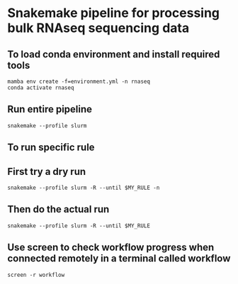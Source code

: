 # Snakemake pipeline for processing bulk RNAseq sequencing data

## To load conda environment and install required tools
```
mamba env create -f=environment.yml -n rnaseq
conda activate rnaseq
```

## Run entire pipeline
```
snakemake --profile slurm
```

## To run specific rule
## First try a dry run
```
snakemake --profile slurm -R --until $MY_RULE -n
```
## Then do the actual run
```
snakemake --profile slurm -R --until $MY_RULE
```
## Use screen to check workflow progress when connected remotely in a terminal called workflow
```
screen -r workflow
```

